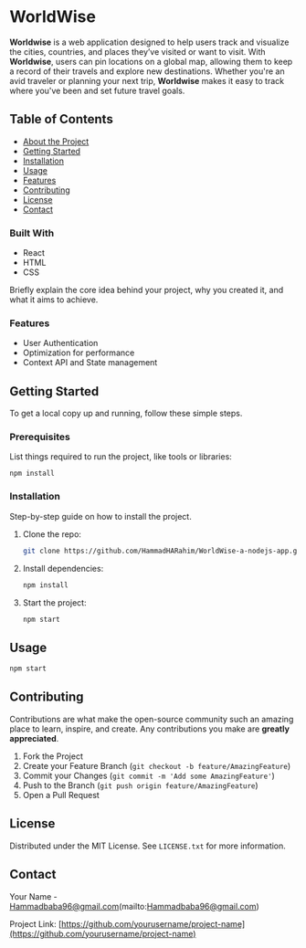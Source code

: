 # WorldWise

**Worldwise** is a web application designed to help users track and visualize the cities, countries, and places they’ve visited or want to visit. With **Worldwise**, users can pin locations on a global map, allowing them to keep a record of their travels and explore new destinations. Whether you're an avid traveler or planning your next trip, **Worldwise** makes it easy to track where you've been and set future travel goals.

## Table of Contents

- [About the Project](#about-the-project)
- [Getting Started](#getting-started)
- [Installation](#installation)
- [Usage](#usage)
- [Features](#features)
- [Contributing](#contributing)
- [License](#license)
- [Contact](#contact)

### Built With

- React
- HTML
- CSS

Briefly explain the core idea behind your project, why you created it, and what it aims to achieve.

### Features

- User Authentication
- Optimization for performance
- Context API and State management

## Getting Started

To get a local copy up and running, follow these simple steps.

### Prerequisites

List things required to run the project, like tools or libraries:

```
npm install
```

### Installation

Step-by-step guide on how to install the project.

1. Clone the repo:
   ```sh
   git clone https://github.com/HammadHARahim/WorldWise-a-nodejs-app.git
   ```
2. Install dependencies:

   ```sh
   npm install
   ```

3. Start the project:
   ```sh
   npm start
   ```

## Usage

```sh
npm start
```

## Contributing

Contributions are what make the open-source community such an amazing place to learn, inspire, and create. Any contributions you make are **greatly appreciated**.

1. Fork the Project
2. Create your Feature Branch (`git checkout -b feature/AmazingFeature`)
3. Commit your Changes (`git commit -m 'Add some AmazingFeature'`)
4. Push to the Branch (`git push origin feature/AmazingFeature`)
5. Open a Pull Request

## License

Distributed under the MIT License. See `LICENSE.txt` for more information.

## Contact

Your Name - Hammadbaba96@gmail.com(mailto:Hammadbaba96@gmail.com)

Project Link: [https://github.com/yourusername/project-name](https://github.com/yourusername/project-name)
